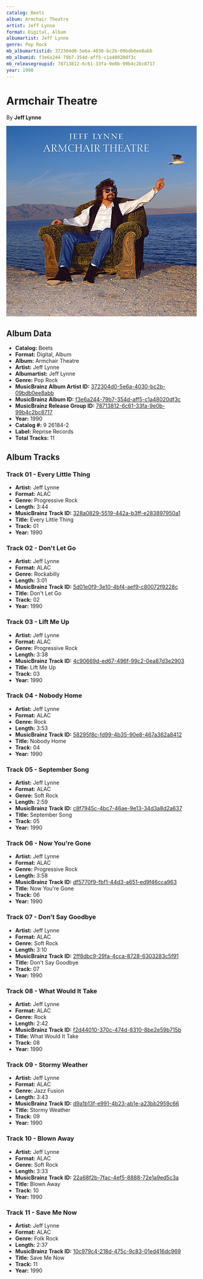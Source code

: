 ```yaml
---
catalog: Beets
album: Armchair Theatre
artist: Jeff Lynne
format: Digital, Album
albumartist: Jeff Lynne
genre: Pop Rock
mb_albumartistid: 372304d0-5e6a-4030-bc2b-09bdb0ee8abb
mb_albumid: f3e6a244-79b7-354d-aff5-c1a48020df3c
mb_releasegroupid: 78713812-6c61-33fa-9e0b-99b4c2bc8717
year: 1990
---
```


# Armchair Theatre

By **Jeff Lynne**

![](../../assets/beetscovers/Jeff_Lynne-Armchair_Theatre.jpg)

## Album Data

- **Catalog:** Beets
- **Format:** Digital, Album
- **Album:** Armchair Theatre
- **Artist:** Jeff Lynne
- **Albumartist:** Jeff Lynne
- **Genre:** Pop Rock
- **MusicBrainz Album Artist ID:** [372304d0-5e6a-4030-bc2b-09bdb0ee8abb](https://musicbrainz.org/artist/372304d0-5e6a-4030-bc2b-09bdb0ee8abb)
- **MusicBrainz Album ID:** [f3e6a244-79b7-354d-aff5-c1a48020df3c](https://musicbrainz.org/release/f3e6a244-79b7-354d-aff5-c1a48020df3c)
- **MusicBrainz Release Group ID:** [78713812-6c61-33fa-9e0b-99b4c2bc8717](https://musicbrainz.org/release-group/78713812-6c61-33fa-9e0b-99b4c2bc8717)
- **Year:** 1990
- **Catalog #:** 9 26184-2
- **Label:** Reprise Records
- **Total Tracks:** 11

## Album Tracks

### Track 01 - Every Little Thing

- **Artist:** Jeff Lynne
- **Format:** ALAC
- **Genre:** Progressive Rock
- **Length:** 3:44
- **MusicBrainz Track ID:** [328a0829-5519-442a-b3ff-e283897950a1](https://musicbrainz.org/recording/328a0829-5519-442a-b3ff-e283897950a1)
- **Title:** Every Little Thing
- **Track:** 01
- **Year:** 1990

### Track 02 - Don't Let Go

- **Artist:** Jeff Lynne
- **Format:** ALAC
- **Genre:** Rockabilly
- **Length:** 3:01
- **MusicBrainz Track ID:** [5d01e0f9-3e10-4bf4-aef9-c80072f9228c](https://musicbrainz.org/recording/5d01e0f9-3e10-4bf4-aef9-c80072f9228c)
- **Title:** Don't Let Go
- **Track:** 02
- **Year:** 1990

### Track 03 - Lift Me Up

- **Artist:** Jeff Lynne
- **Format:** ALAC
- **Genre:** Progressive Rock
- **Length:** 3:38
- **MusicBrainz Track ID:** [4c90669d-ed67-496f-99c2-0ea87d3e2903](https://musicbrainz.org/recording/4c90669d-ed67-496f-99c2-0ea87d3e2903)
- **Title:** Lift Me Up
- **Track:** 03
- **Year:** 1990

### Track 04 - Nobody Home

- **Artist:** Jeff Lynne
- **Format:** ALAC
- **Genre:** Rock
- **Length:** 3:53
- **MusicBrainz Track ID:** [58295f8c-fd99-4b35-90e8-467a362a8412](https://musicbrainz.org/recording/58295f8c-fd99-4b35-90e8-467a362a8412)
- **Title:** Nobody Home
- **Track:** 04
- **Year:** 1990

### Track 05 - September Song

- **Artist:** Jeff Lynne
- **Format:** ALAC
- **Genre:** Soft Rock
- **Length:** 2:59
- **MusicBrainz Track ID:** [c8f7945c-4bc7-46ae-9e13-34d3a8d2a637](https://musicbrainz.org/recording/c8f7945c-4bc7-46ae-9e13-34d3a8d2a637)
- **Title:** September Song
- **Track:** 05
- **Year:** 1990

### Track 06 - Now You're Gone

- **Artist:** Jeff Lynne
- **Format:** ALAC
- **Genre:** Progressive Rock
- **Length:** 3:58
- **MusicBrainz Track ID:** [df5770f9-fbf1-44d3-a651-ed9f46cca963](https://musicbrainz.org/recording/df5770f9-fbf1-44d3-a651-ed9f46cca963)
- **Title:** Now You're Gone
- **Track:** 06
- **Year:** 1990

### Track 07 - Don't Say Goodbye

- **Artist:** Jeff Lynne
- **Format:** ALAC
- **Genre:** Soft Rock
- **Length:** 3:10
- **MusicBrainz Track ID:** [2ff8dbc9-29fa-4cca-8728-6303283c5f91](https://musicbrainz.org/recording/2ff8dbc9-29fa-4cca-8728-6303283c5f91)
- **Title:** Don't Say Goodbye
- **Track:** 07
- **Year:** 1990

### Track 08 - What Would It Take

- **Artist:** Jeff Lynne
- **Format:** ALAC
- **Genre:** Rock
- **Length:** 2:42
- **MusicBrainz Track ID:** [f2d44010-370c-474d-8310-8be2e59b715b](https://musicbrainz.org/recording/f2d44010-370c-474d-8310-8be2e59b715b)
- **Title:** What Would It Take
- **Track:** 08
- **Year:** 1990

### Track 09 - Stormy Weather

- **Artist:** Jeff Lynne
- **Format:** ALAC
- **Genre:** Jazz Fusion
- **Length:** 3:43
- **MusicBrainz Track ID:** [d9a1b13f-e991-4b23-ab1e-a23bb2959c66](https://musicbrainz.org/recording/d9a1b13f-e991-4b23-ab1e-a23bb2959c66)
- **Title:** Stormy Weather
- **Track:** 09
- **Year:** 1990

### Track 10 - Blown Away

- **Artist:** Jeff Lynne
- **Format:** ALAC
- **Genre:** Soft Rock
- **Length:** 3:33
- **MusicBrainz Track ID:** [22a68f2b-7fac-4ef5-8888-72e1a9ed5c3a](https://musicbrainz.org/recording/22a68f2b-7fac-4ef5-8888-72e1a9ed5c3a)
- **Title:** Blown Away
- **Track:** 10
- **Year:** 1990

### Track 11 - Save Me Now

- **Artist:** Jeff Lynne
- **Format:** ALAC
- **Genre:** Folk Rock
- **Length:** 2:37
- **MusicBrainz Track ID:** [10c979c4-218d-475c-9c83-01ed416dc969](https://musicbrainz.org/recording/10c979c4-218d-475c-9c83-01ed416dc969)
- **Title:** Save Me Now
- **Track:** 11
- **Year:** 1990

